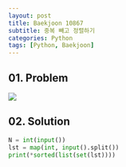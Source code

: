 ```yaml
---
layout: post
title: Baekjoon 10867
subtitle: 중복 빼고 정렬하기
categories: Python
tags: [Python, Baekjoon]
---
```


## 01. Problem

<img src="https://github.com/WoojinJeonkr/WoojinJeonkr.github.io/blob/main/assets/images/post_image/baekjoon_10867.png?raw=true">

## 02. Solution

```Python
N = int(input())
lst = map(int, input().split())
print(*sorted(list(set(lst))))
```
